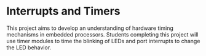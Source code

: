 # Interrupts and Timers 
This project aims to develop an understanding of hardware timing mechanisms in embedded processors. Students completing this project will use timer modules to time the blinking of LEDs and port interrupts to change the LED behavior.
